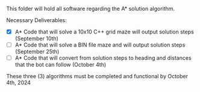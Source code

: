 This folder will hold all software regarding the A* solution algorithm.

Necessary Deliverables:

- [x] A* Code that will solve a 10x10 C++ grid maze will output solution steps (September 10th)
- [ ] A* Code that will solve a BIN file maze and will output solution steps (September 25th)
- [ ] A* Code that will convert from solution steps to heading and distances that the bot can follow (October 4th)

These three (3) algorithms must be completed and functional by October 4th, 2024

